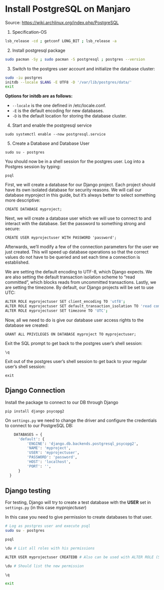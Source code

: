 # Install PostgreSQL on Manjaro

Source: https://wiki.archlinux.org/index.php/PostgreSQL

1. Specification-OS
```bash
lsb_release -cd ; getconf LONG_BIT ; lsb_release -a
```

2. Install postgresql package
```bash
sudo pacman -Sy ; sudo pacman -S postgresql ; postgres --version
```

3. Switch to the postgres user account and initialize the database cluster:
```bash
sudo -iu postgres
initdb --locale $LANG -E UTF8 -D '/var/lib/postgres/data/'
exit
```

**Options for initdb are as follows:**

- `--locale` is the one defined in /etc/locale.conf.
- `-E` is the default encoding for new databases.
- `-D` is the default location for storing the database cluster.

4. Start and enable the postgresql service

`sudo systemctl enable --now postgresql.service`

5. Create a Database and Database User

`sudo su - postgres`

You should now be in a shell session for the postgres user. Log into a Postgres session by typing:

`psql`

First, we will create a database for our Django project. Each project should have its own isolated database for security reasons. We will call our database myproject in this guide, but it’s always better to select something more descriptive:

`CREATE DATABASE myproject;`

Next, we will create a database user which we will use to connect to and interact with the database. Set the password to something strong and secure:

`CREATE USER myprojectuser WITH PASSWORD 'password';`

Afterwards, we’ll modify a few of the connection parameters for the user we just created. This will speed up database operations so that the correct values do not have to be queried and set each time a connection is established.

We are setting the default encoding to UTF-8, which Django expects. We are also setting the default transaction isolation scheme to “read committed”, which blocks reads from uncommitted transactions. Lastly, we are setting the timezone. By default, our Django projects will be set to use UTC:

```bash
ALTER ROLE myprojectuser SET client_encoding TO 'utf8';
ALTER ROLE myprojectuser SET default_transaction_isolation TO 'read committed';
ALTER ROLE myprojectuser SET timezone TO 'UTC';
```

Now, all we need to do is give our database user access rights to the database we created:

`GRANT ALL PRIVILEGES ON DATABASE myproject TO myprojectuser;`

Exit the SQL prompt to get back to the postgres user’s shell session:

`\q`

Exit out of the postgres user’s shell session to get back to your regular user’s shell session:

`exit`

## Django Connection

Install the package to connect to our DB through Django

`pip install django psycopg2`

On `settings.py` we need to change the driver and configure the credentials to connect to our PostgreSQL DB:

```python
	DATABASES = {
      'default': {
          'ENGINE': 'django.db.backends.postgresql_psycopg2',
          'NAME': 'myproject',
          'USER': 'myprojectuser',
          'PASSWORD': 'password',
          'HOST': 'localhost',
          'PORT': '',
      }
  }
```

## Django testing
For testing, Django will try to create a test database with the **USER** set in `settings.py` (in this case *myprojectuser*)

In this case you need to give permission to create databases to that user.

```bash
# Log as postgres user and execute psql
sudo su - postgres

psql

\du # List all roles with his permissions

ALTER USER myprojectuser CREATEDB # Also can be used with ALTER ROLE (See Postgres docs)

\du # Should list the new permission

\q

exit
```